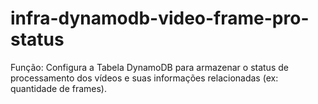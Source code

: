 # infra-dynamodb-video-frame-pro-status
Função: Configura a Tabela DynamoDB para armazenar o status de processamento dos vídeos e suas informações relacionadas (ex: quantidade de frames).
